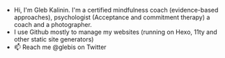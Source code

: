 - Hi, I'm Gleb Kalinin. I'm a certified mindfulness coach (evidence-based approaches), psychologist (Acceptance and commitment therapy) a coach and a photographer.
- I use Github mostly to manage my websites (running on Hexo, 11ty and other static site generators)
- 📫 Reach me @glebis on Twitter

<!---
glebis/glebis is a ✨ special ✨ repository because its `README.md` (this file) appears on your GitHub profile.
You can click the Preview link to take a look at your changes.
--->
